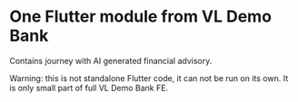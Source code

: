# One Flutter module from VL Demo Bank

Contains journey with AI generated financial advisory.

Warning: this is not standalone Flutter code, it can not be run on its own. It is only small part
of full VL Demo Bank FE.